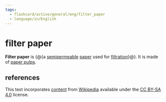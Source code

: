 ```yaml
---
tags:
  - flashcard/active/general/eng/filter_paper
  - language/in/English
---
```


# filter paper

__Filter paper__ is {@{a [semipermeable](semipermeable%20membrane.md) [paper](paper.md) used for [filtration](filtration.md)}@}. It is made of [paper pulps](pulp%20(paper).md). <!--SR:!2026-08-20,663,250-->

## references

This text incorporates [content](https://en.wikipedia.org/wiki/filter_paper) from [Wikipedia](Wikipedia.md) available under the [CC BY-SA 4.0](https://creativecommons.org/licenses/by-sa/4.0/) license.
